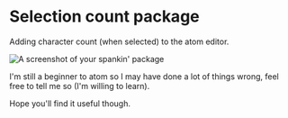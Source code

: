 # Selection count package

Adding character count (when selected) to the atom editor.

![A screenshot of your spankin' package](https://f.cloud.github.com/assets/69169/2290250/c35d867a-a017-11e3-86be-cd7c5bf3ff9b.gif)

I'm still a beginner to atom so I may have done a lot of things wrong, feel free to tell me so (I'm willing to learn).

Hope you'll find it useful though.
